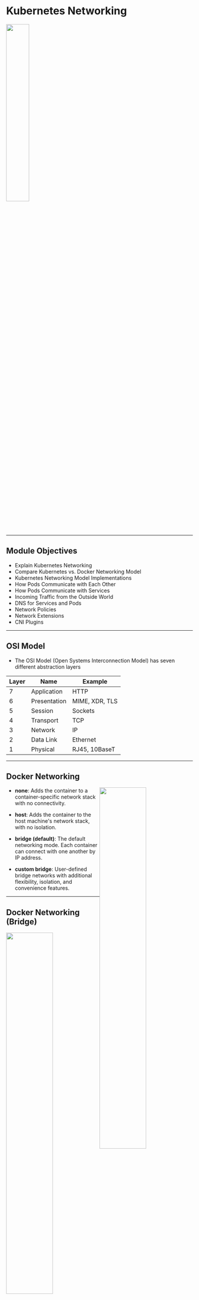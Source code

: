
# Kubernetes Networking

<img src="../../assets/images/kubernetes/networking-1.png" style="width:35%;" />

---

## Module Objectives

* Explain Kubernetes Networking
* Compare Kubernetes vs. Docker Networking Model
* Kubernetes Networking Model Implementations
* How Pods Communicate with Each Other
* How Pods Communicate with Services
* Incoming Traffic from the Outside World
* DNS for Services and Pods
* Network Policies
* Network Extensions
* CNI Plugins

---

## OSI Model

* The OSI Model (Open Systems Interconnection Model) has seven different abstraction layers

| Layer | Name         | Example        |
|-------|--------------|----------------|
| 7     | Application  | HTTP           |
| 6     | Presentation | MIME, XDR, TLS |
| 5     | Session      | Sockets        |
| 4     | Transport    | TCP            |
| 3     | Network      | IP             |
| 2     | Data Link    | Ethernet       |
| 1     | Physical     | RJ45, 10BaseT  |

---

## Docker Networking

<img src="../../assets/images/docker/docker-networking-2.png" style="width:50%;float:right;" />

- **none**: Adds the container to a container-specific network stack with no connectivity.

* **host**: Adds the container to the host machine's network stack, with no isolation.

- **bridge (default)**: The default networking mode. Each container can connect with one another by IP address.

- **custom bridge**: User-defined bridge networks with additional flexibility, isolation, and convenience features.

---

## Docker Networking (Bridge)

<img src="../../assets/images/docker/networking-5-bridge.png" style="width:50%;float:right;"/><!-- {"left" : 6.76, "top" : 0.88, "height" : 4.37, "width" : 3.28} -->

- Creates a virtual bridge called **docker0**

- For each container that Docker creates, it allocates a virtual Ethernet device (called **veth**) that is attached to the virtual bridge.

- The **veth** is mapped to appear as **eth0** in the container.

- Containers can talk with each other if they are present in the same machine.

- For Docker containers to communicate across machines port allocation needs to be done on the parent machine's own IP address.

Notes:

Instructor Notes :

Participant Notes :

By default, Docker uses host-private networking..
So Docker containers can only talk to other Docker containers running on the same machine.
But in a Kubernetes cluster, all containers need to communicate with each other freely.
So we need to allocate ports on hosts carefully so there is no conflict among Docker containers.

---

## Kubernetes Networking Requirements

<img src="../../assets/images/kubernetes/networking-1.png" style="width:45%;float:right;"/><!-- {"left" : 6.76, "top" : 0.88, "height" : 4.37, "width" : 3.28} -->

* All containers can communicate with all other containers without NAT
* All nodes can communicate with all containers (and vice-versa) without NAT
* Pods are routable on a flat network.
* Pods should see their own routable IP address.
* Nodes can communicate with all containers.
* In many cases, to meet above requirements SDN (Software Defined Networking) need to be used.
* All SDNs accomplish the same three goals – however, they may have different implementations with often unique features.

Notes:

Instructor Notes :

Participant Notes :

In a Kubernetes cluster, it is recommended practice to have all nodes on a 'flat' network – meaning no hierarchical network layout.
Node to Node communication is essential, and nodes are free to communicate with each other.

An SDN – Software Defined Networking – can help to define various network layouts.
How ever, SDNs can get complicated to administer.

---

## Kubernetes Networking Model

   * Highly-Coupled Container-to-Container Communication

   * Pod-to-Pod Communication

   * Pod-to-Service Communication

   * External-to-Internal Communication

Notes:

Instructor Notes :

Participant Notes :

Highly-Coupled Container-to-Container Communication
This happens within a pod and can be treated similarly to the localhost traffic. However, as it does not feature any networking, it is out of the scope of this article.

Pod-to-Pod Communication
A pod is the smallest deployable computing unit that can be created and managed in Kubernetes.
Each pod in a Kubernetes cluster is assigned an IP in a flat shared networking namespace.
This forms a networking model where each pod can communicate with the network just like in a virtual machine.

Pod-to-Service Communication
In the Pod-to-Service Communication model, services are assigned to client-accessible IPs.
They are then transparently proxied to the pods grouped by that service.
Requests to the service IPs are intercepted by a kube-proxy process running on all hosts, which then routes to the correct pod.

External-to-Internal Communication
Permitting external traffic into the cluster is finished mostly by mapping outside load balancers to explicitly uncovered services in the cluster.
This mapping permits the kube-intermediary procedure to course the external requests to the proper pods using the cluster's pod-network.
Once traffic arrives at a node, it is routed to the correct service backends via the kube-proxy.

---

## Container-To-Container

<img src="../../assets/images/kubernetes/networking-1.png" style="width:50%;float:right;"/><!-- {"left" : 6.76, "top" : 0.88, "height" : 4.37, "width" : 3.28} -->

 * Containers can communicate with each other within a POD

 * Able to Write traffic to localhost
   - e.g. localhost:PORT

 * This is an example of *highly-coupled* communication

 * Does not really require networking

---

## Pod to Pod

<img src="../../assets/images/kubernetes/networking-1.png" style="width:50%;float:right;"/><!-- {"left" : 6.76, "top" : 0.88, "height" : 4.37, "width" : 3.28} -->

* Each Pod in cluster has an IP address in flat networking namespace

* Pod can communicate with the network (much like a VM)

* Different implementations available:
   - [Flannel](https://github.com/flannel-io/flannel): Uses an *overlay* network
   - [Weave](https://www.weave.works/docs/net/latest/overview/)

---

## Pod to Service

<img src="../../assets/images/kubernetes/service-2-expose-nodeport.png" style="width:50%;float:right;"/><!-- {"left" : 6.76, "top" : 0.88, "height" : 4.37, "width" : 3.28} -->

* In the Pod-to-Service Communication model, services are assigned to client-accessible IPs.

* They are then transparently proxied to the pods grouped by that service.

* Requests to the service IPs are intercepted by a kube-proxy process running on all hosts, which then routes to the correct pod.

* As pods may go up and down, best to communicate via services

---

## External-to-Internal Communication

<img src="../../assets/images/kubernetes/service-2-expose-nodeport.png" style="width:20%;float:right;"/><!-- {"left" : 6.76, "top" : 0.88, "height" : 4.37, "width" : 3.28} -->
<img src="../../assets/images/kubernetes/load-balancer-1.png" style="width:20%;float:right;clear:both;"/><!-- {"left" : 6.76, "top" : 0.88, "height" : 4.37, "width" : 3.28} -->

* Permitting external traffic into the cluster can be accomplished by
    - Load balancers
    - NodePort
    - Ingress

* Good reference: [Kubernetes NodePort vs LoadBalancer vs Ingress? When should I use what?](https://medium.com/google-cloud/kubernetes-nodeport-vs-loadbalancer-vs-ingress-when-should-i-use-what-922f010849e0)

<img src="../../assets/images/kubernetes/ingress-1.png" style="width:45%;;"/><!-- {"left" : 6.76, "top" : 0.88, "height" : 4.37, "width" : 3.28} -->

---

## Kubernetes Networking Model

* Some of the plugins listed below were developed exclusively for Kubernetes, while others are more general purpose solutions.

* **Kubenet** : Kubenet is typically useful for single-node environments.

* **Flannel** : Flannel is a networking overlay fabric specifically designed for Kubernetes and created by CoreOS.

* **Weave** :  Weave is used to connect, monitor, visualize, and control Kubernetes.

* **OpenVSwitch** : OpenVSwitch is used to set up networking between pods across nodes.

* **Calico** : Calico provides simple, scalable and secure virtual networking.

Notes:

Instructor Notes :

Participant Notes :

Kubenet
It is typically useful for single-node environments. It can be utilized for communication between nodes by using it together with a cloud provider that establishes the rules.
Kubenet is a very basic network plugin, so if you are looking for features such as cross-node networking or network policy, Kubenet will be of little help.

Flannel
Flannel is a networking overlay fabric specifically designed for Kubernetes and created by CoreOS.
Flannel's main advantage is it is well-tested and incurs a low cost.
Flannel distributes the full workload across the entire cluster. Kubernetes, for proper communication and for locating services, performs port-mapping and assigns a unique IP address to each pod.

Weave
Developed by Weaveworks, Weave is used to connect, monitor, visualize, and control Kubernetes. With Weave, you can create networks, firewalls with faster deployments, and gain powerful insights with easy automation troubleshooting and networking.

OpenVSwitch using GRE/VXLAN
OpenVSwitch is used to set up networking between pods across nodes.
The tunnel type could be VxLAN or GRE (Generic Routing Encapsulation). GRE is used for tunneling of frames over an IP network.
VXLAN is preferable for big data centers when large-scale isolation needs to be performed within the network.

Calico
Introduced with Kubernetes 1.0, Calico provides L3 routed networking for Kubernetes Pods.
Calico provides simple, scalable and secure virtual networking.
 It uses Border Gateway Protocol (BGP) for root distribution for each pod allowing integration of Kubernetes clusters with existing IT infrastructure.

---

## Cross Node Pod-to-Pod Connectivity

<img src="../../assets/images/kubernetes/Cross-Node-Pod-to-Pod-Network-Connectivity.png" style="width:55%;float:right;"/><!-- {"left" : 6.76, "top" : 0.88, "height" : 4.37, "width" : 3.28} -->

* Here nodes are in subnet **192.168.1.0/24** and pods use **10.1.0.0/16** subnet, with **10.1.1.0/24** and **10.1.2.0/24** used by node1 and node2 respectively for the pod IP's.

* Nodes should be able to talk to all pods. For example, 192.168.1.100 should be able to reach 10.1.1.2, 10.1.1.3, 10.1.2.2 and 10.1.2.3 directly (without NAT)

* A pod should be able to communicate with all nodes. For example, pod 10.1.1.2 should be able to reach 192.168.1.100 and 192.168.1.101 without NAT

* A pod should be able to communicate with all pods. For example, 10.1.1.2 should be able to communicate with 10.1.1.3, 10.1.2.2 and 10.1.2.3 directly (without NAT)

Notes:

Instructor Notes :

Participant Notes :

For the illustration of these requirements let us use a cluster with two cluster nodes.

So from above Kubernetes requirements following communication paths must be established by the network.

---

## Kubernetes DNS

* Kubernetes run a **DNS service** on its own

* It creates DNS records for **Pods and services**

* Each Pod may use their `/etc/resolv.conf` (set by Kubelet) for resolving

* References:
    - [DNS for Services and Pods](https://kubernetes.io/docs/concepts/services-networking/dns-pod-service/)

<img src="../../assets/images/kubernetes/kubeDNS-1.png" style="width:60%;;"/><!-- {"left" : 6.76, "top" : 0.88, "height" : 4.37, "width" : 3.28} -->

---

## Lab: Networking - DNS Settings

<img src="../../assets/images/icons/individual-labs.png" style="width:25%;float:right;"/><!-- {"left" : 6.76, "top" : 0.88, "height" : 4.37, "width" : 3.28} -->

* **Overview:**
  - Set custom DNS

* **Approximate run time:**
  - 20 mins

* **Instructions:**
  - Complete **NETWORK-1** lab

Notes:

---

## Review and Q&A

<img src="../../assets/images/icons/q-and-a-1.png" style="width:20%;float:right;" /><!-- {"left" : 8.56, "top" : 1.21, "height" : 1.15, "width" : 1.55} -->
<img src="../../assets/images/icons/quiz-icon.png" style="width:40%;float:right;clear:both;" /><!-- {"left" : 6.53, "top" : 2.66, "height" : 2.52, "width" : 3.79} -->

* Let's go over what we have covered so far

* Any questions?

---

# Appendix

---

# CNI Plugins

---

## CNI Plugins List

 * Flannel
 * WeaveNet
 * Calico
 * Cilium
 * Romana
 * Canal

---

## Kubenet

 * It is typically useful for single-node environments. 
 * It can be utilized for communication between nodes by using it together with a cloud provider that establishes the rules.
 * Kubenet is a very basic network plugin, so if you are looking for features such as cross-node networking or network policy, Kubenet will be of little help.

---

## Flannel

 * Flannel is a networking overlay fabric specifically designed for Kubernetes and created by CoreOS.
 * Flannel's main advantage is it is well-tested and incurs a low cost.
 * Flannel distributes the full workload across the entire cluster.
 * Kubernetes, for proper communication and for locating services, performs port-mapping and assigns a unique IP address to each pod.

---

## Weave Net

 * Developed by Weaveworks
 * Weave is used to connect, monitor, visualize, and control Kubernetes.
 * With Weave, you can create networks, firewalls with faster deployments, and gain powerful insights with easy automation troubleshooting and networking.

---

## OpenVSwitch using GRE/VXLAN

 * OpenVSwitch is used to set up networking between pods across nodes.
 * The tunnel type could be VxLAN or GRE (Generic Routing Encapsulation). GRE is used for tunneling of frames over an IP network.
 * VXLAN is preferable for big data centers when large-scale isolation needs to be performed within the network.

---

## Calico

 * Introduced with Kubernetes 1.0, Calico provides L3 routed networking for Kubernetes Pods.
 * Calico provides simple, scalable and secure virtual networking.
 * It uses Border Gateway Protocol (BGP) for root distribution for each pod allowing integration of Kubernetes clusters with existing IT infrastructure.

---

## Flannel Details

<img src="../../assets/images/kubernetes/flannel1.png" style="width:80%;"/><!-- {"left" : 0.55, "top" : 1.77, "height" : 3.27, "width" : 9.17} -->

---

## Flannel Networks

* We show 3 Networks

   - VPC network: all instances are in one VPC subnet 172.20.32.0/19. They have been assigned ip addresses in this range, all hosts can connect to each other because they are in same LAN.

   - Flannel overlay network: flannel has created another network 100.96.0.0/16, it's a bigger network which can hold 2¹⁶(65536) addresses, and it's across all kubernetes nodes, each pod will be assigned one address in this range, 

   - In-Host docker network: inside each host, flannel assigned a 100.96.x.0/24 network to all pods in this host, it can hold 2⁸(256) addresses. The docker bridge interface docker0 will use this network to create new containers.

---

## Flannel Pod to Pod Communication

<img src="../../assets/images/kubernetes/flannel2.png" style="width:80%;"/><!-- {"left" : 0.55, "top" : 1.77, "height" : 3.27, "width" : 9.17} -->

---

## Flannel Security

 * No Network Policies
   - No Ingress Policies
   - No Egress Policies
 * No Encryption
 * Conclusion: Flannel Doesn not provide security features

---

## Flannel Advantages and Disadvantages

 * Flannel Advantages:
   - Very Well Tested
   - Simple
   - Easy to Set up
   - Relatively fast performance
   - Low Cost
 * Disadvantages
   - No security features

---

## Weave Net

<img src="../../assets/images/kubernetes/weave-net-overview.png" style="width:80%;"/><!-- {"left" : 0.55, "top" : 1.77, "height" : 3.27, "width" : 9.17} -->

---

## Weave Net Overview

<img src="../../assets/images/kubernetes/weave-net-network.png" style="width:80%;"/><!-- {"left" : 0.55, "top" : 1.77, "height" : 3.27, "width" : 9.17} -->

---

## Weave Net Advantages and Disadvantages

 * Weave Net Advantages
   - Easy to Set Up
   - Encryption
   - Ingress and Egress Policies
   - Plugins for Docker, Kubernetes, CLoud and others 
 * Disadvantages
   - Encryption very slow
